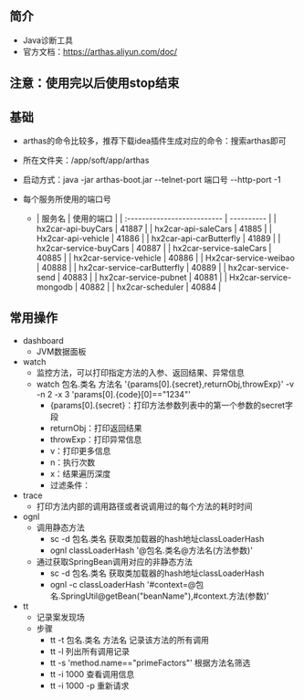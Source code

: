## 简介

- Java诊断工具
- 官方文档：https://arthas.aliyun.com/doc/

## 注意：使用完以后使用stop结束

## 基础

- arthas的命令比较多，推荐下载idea插件生成对应的命令：搜索arthas即可

- 所在文件夹：/app/soft/app/arthas

- 启动方式：java -jar arthas-boot.jar --telnet-port 端口号 --http-port -1

- 每个服务所使用的端口号

    - | 服务名                      | 使用的端口 |
          | :-------------------------- | ---------- |
      | hx2car-api-buyCars          | 41887      |
      | hx2car-api-saleCars         | 41885      |
      | Hx2car-api-vehicle          | 41886      |
      | hx2car-api-carButterfly     | 41889      |
      | hx2car-service-buyCars      | 40887      |
      | hx2car-service-saleCars     | 40885      |
      | hx2car-service-vehicle      | 40886      |
      | Hx2car-service-weibao       | 40888      |
      | hx2car-service-carButterfly | 40889      |
      | hx2car-service-send         | 40883      |
      | hx2car-service-pubnet       | 40881      |
      | Hx2car-service-mongodb      | 40882      |
      | hx2car-scheduler            | 40884      |

## 常用操作

- dashboard
    - JVM数据面板
- watch
    - 监控方法，可以打印指定方法的入参、返回结果、异常信息
    - watch 包名.类名 方法名 '{params[0].{secret},returnObj,throwExp}' -v -n 2 -x 3 'params[0].{code}[0]=="1234"'
        - {params[0].{secret}：打印方法参数列表中的第一个参数的secret字段
        - returnObj：打印返回结果
        - throwExp：打印异常信息
        - v：打印更多信息
        - n：执行次数
        - x：结果遍历深度
        - 过滤条件：
- trace
    - 打印方法内部的调用路径或者说调用过的每个方法的耗时时间
- ognl
    - 调用静态方法
        - sc -d 包名.类名 获取类加载器的hash地址classLoaderHash
        - ognl classLoaderHash '@包名.类名@方法名(方法参数)'
    - 通过获取SpringBean调用对应的非静态方法
        - sc -d 包名.类名 获取类加载器的hash地址classLoaderHash
        - ognl -c classLoaderHash '#context=@包名.SpringUtil@getBean("beanName"),#context.方法(参数)'
- tt
    - 记录案发现场
    - 步骤
        - tt -t 包名.类名 方法名 记录该方法的所有调用
        - tt -l 列出所有调用记录
        - tt -s 'method.name=="primeFactors"' 根据方法名筛选
        - tt -i 1000 查看调用信息
        - tt -i 1000 -p 重新请求